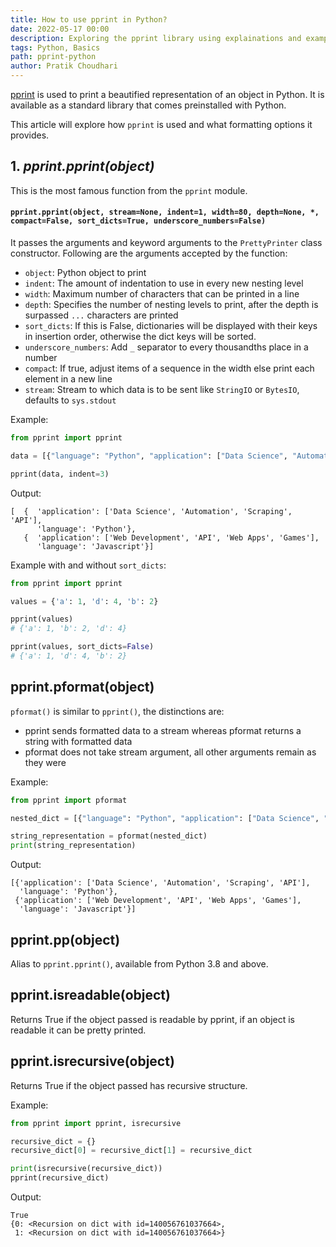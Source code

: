 ```yaml
---
title: How to use pprint in Python?
date: 2022-05-17 00:00
description: Exploring the pprint library using explainations and examples
tags: Python, Basics
path: pprint-python
author: Pratik Choudhari
---
```


[pprint](https://docs.python.org/3/library/pprint.html) is used to print a beautified representation of an object in Python. It is available as a standard library that comes preinstalled with Python.

This article will explore how `pprint` is used and what formatting options it provides.

## 1. *pprint.pprint(object)*

This is the most famous function from the `pprint` module.

#### `pprint.pprint(object, stream=None, indent=1, width=80, depth=None, *, compact=False, sort_dicts=True, underscore_numbers=False)`

It passes the arguments and keyword arguments to the `PrettyPrinter` class constructor. Following are the arguments accepted by the function:

- `object`: Python object to print
- `indent`: The amount of indentation to use in every new nesting level
- `width`: Maximum number of characters that can be printed in a line
- `dept`h: Specifies the number of nesting levels to print, after the depth is surpassed `...` characters are printed
- `sort_dicts`: If this is False, dictionaries will be displayed with their keys in insertion order, otherwise the dict keys will be sorted.
- `underscore_numbers`: Add `_` separator to every thousandths place in a number
- `compac`t: If true, adjust items of a sequence in the width else print each element in a new line
- `stream`: Stream to which data is to be sent like `StringIO` or `BytesIO`, defaults to `sys.stdout`

Example:

```python
from pprint import pprint

data = [{"language": "Python", "application": ["Data Science", "Automation", "Scraping", "API"]}, {"language": "Javascript", "application": ["Web Development", "API", "Web Apps", "Games"]}]

pprint(data, indent=3)
```

Output:

```console
[  {  'application': ['Data Science', 'Automation', 'Scraping', 'API'],
      'language': 'Python'},
   {  'application': ['Web Development', 'API', 'Web Apps', 'Games'],
      'language': 'Javascript'}]
```

Example with and without `sort_dicts`:

```python
from pprint import pprint

values = {'a': 1, 'd': 4, 'b': 2}

pprint(values)
# {'a': 1, 'b': 2, 'd': 4}

pprint(values, sort_dicts=False)
# {'a': 1, 'd': 4, 'b': 2}
```

## pprint.pformat(object)

`pformat()` is similar to `pprint()`, the distinctions are:

- pprint sends formatted data to a stream whereas pformat returns a string with formatted data
- pformat does not take stream argument, all other arguments remain as they were

Example:

```python
from pprint import pformat

nested_dict = [{"language": "Python", "application": ["Data Science", "Automation", "Scraping", "API"]}, {"language": "Javascript", "application": ["Web Development", "API", "Web Apps", "Games"]}]

string_representation = pformat(nested_dict)
print(string_representation)
```

Output:

```console
[{'application': ['Data Science', 'Automation', 'Scraping', 'API'],
  'language': 'Python'},
 {'application': ['Web Development', 'API', 'Web Apps', 'Games'],
  'language': 'Javascript'}]
```

## pprint.pp(object)

Alias to `pprint.pprint()`, available from Python 3.8 and above.

## pprint.isreadable(object)

Returns True if the object passed is readable by pprint, if an object is readable it can be pretty printed.

## pprint.isrecursive(object)

Returns True if the object passed has recursive structure.

Example:

```python
from pprint import pprint, isrecursive

recursive_dict = {}
recursive_dict[0] = recursive_dict[1] = recursive_dict

print(isrecursive(recursive_dict))
pprint(recursive_dict)
```

Output:

```console
True
{0: <Recursion on dict with id=140056761037664>,
 1: <Recursion on dict with id=140056761037664>}
```

